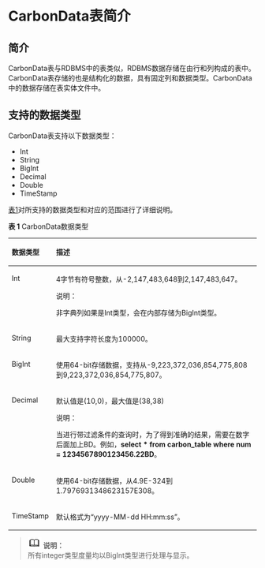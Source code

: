 # CarbonData表简介<a name="ZH-CN_TOPIC_0057181208"></a>

## 简介<a name="zh-cn_topic_0056202762_section10564877163422"></a>

CarbonData表与RDBMS中的表类似，RDBMS数据存储在由行和列构成的表中。CarbonData表存储的也是结构化的数据，具有固定列和数据类型。CarbonData中的数据存储在表实体文件中。

## 支持的数据类型<a name="zh-cn_topic_0056202762_section43723840163430"></a>

CarbonData表支持以下数据类型：

-   Int
-   String
-   BigInt
-   Decimal
-   Double
-   TimeStamp

[表1](#zh-cn_topic_0056202762_table30592799163514)对所支持的数据类型和对应的范围进行了详细说明。

**表 1**  CarbonData数据类型

<a name="zh-cn_topic_0056202762_table30592799163514"></a>
<table><thead align="left"><tr id="zh-cn_topic_0056202762_row4946593163514"><th class="cellrowborder" valign="top" width="17.86%" id="mcps1.2.3.1.1"><p id="zh-cn_topic_0056202762_p51209983163529"><a name="zh-cn_topic_0056202762_p51209983163529"></a><a name="zh-cn_topic_0056202762_p51209983163529"></a><strong id="zh-cn_topic_0056202762_b58236667163529"><a name="zh-cn_topic_0056202762_b58236667163529"></a><a name="zh-cn_topic_0056202762_b58236667163529"></a>数据类型</strong></p>
</th>
<th class="cellrowborder" valign="top" width="82.14%" id="mcps1.2.3.1.2"><p id="zh-cn_topic_0056202762_p19549566163529"><a name="zh-cn_topic_0056202762_p19549566163529"></a><a name="zh-cn_topic_0056202762_p19549566163529"></a><strong id="zh-cn_topic_0056202762_b1317771721719"><a name="zh-cn_topic_0056202762_b1317771721719"></a><a name="zh-cn_topic_0056202762_b1317771721719"></a>描述</strong></p>
</th>
</tr>
</thead>
<tbody><tr id="zh-cn_topic_0056202762_row34168359163514"><td class="cellrowborder" valign="top" width="17.86%" headers="mcps1.2.3.1.1 "><p id="zh-cn_topic_0056202762_p42761489163529"><a name="zh-cn_topic_0056202762_p42761489163529"></a><a name="zh-cn_topic_0056202762_p42761489163529"></a>Int</p>
</td>
<td class="cellrowborder" valign="top" width="82.14%" headers="mcps1.2.3.1.2 "><p id="zh-cn_topic_0056202762_p41128552163529"><a name="zh-cn_topic_0056202762_p41128552163529"></a><a name="zh-cn_topic_0056202762_p41128552163529"></a>4字节有符号整数，从-2,147,483,648到2,147,483,647。</p>
<div class="note" id="zh-cn_topic_0056202762_note34017188163551"><a name="zh-cn_topic_0056202762_note34017188163551"></a><a name="zh-cn_topic_0056202762_note34017188163551"></a><span class="notetitle"> 说明： </span><div class="notebody"><p id="zh-cn_topic_0056202762_p37719241163551"><a name="zh-cn_topic_0056202762_p37719241163551"></a><a name="zh-cn_topic_0056202762_p37719241163551"></a>非字典列如果是Int类型，会在内部存储为BigInt类型。</p>
</div></div>
</td>
</tr>
<tr id="zh-cn_topic_0056202762_row46584929163514"><td class="cellrowborder" valign="top" width="17.86%" headers="mcps1.2.3.1.1 "><p id="zh-cn_topic_0056202762_p64341018163529"><a name="zh-cn_topic_0056202762_p64341018163529"></a><a name="zh-cn_topic_0056202762_p64341018163529"></a>String</p>
</td>
<td class="cellrowborder" valign="top" width="82.14%" headers="mcps1.2.3.1.2 "><p id="zh-cn_topic_0056202762_p44239936163529"><a name="zh-cn_topic_0056202762_p44239936163529"></a><a name="zh-cn_topic_0056202762_p44239936163529"></a>最大支持字符长度为100000。</p>
</td>
</tr>
<tr id="zh-cn_topic_0056202762_row1146502163514"><td class="cellrowborder" valign="top" width="17.86%" headers="mcps1.2.3.1.1 "><p id="zh-cn_topic_0056202762_p38658978163529"><a name="zh-cn_topic_0056202762_p38658978163529"></a><a name="zh-cn_topic_0056202762_p38658978163529"></a>BigInt</p>
</td>
<td class="cellrowborder" valign="top" width="82.14%" headers="mcps1.2.3.1.2 "><p id="zh-cn_topic_0056202762_p44369517163529"><a name="zh-cn_topic_0056202762_p44369517163529"></a><a name="zh-cn_topic_0056202762_p44369517163529"></a>使用64-bit存储数据，支持从-9,223,372,036,854,775,808到9,223,372,036,854,775,807。</p>
</td>
</tr>
<tr id="zh-cn_topic_0056202762_row54105165163514"><td class="cellrowborder" valign="top" width="17.86%" headers="mcps1.2.3.1.1 "><p id="zh-cn_topic_0056202762_p66014447163529"><a name="zh-cn_topic_0056202762_p66014447163529"></a><a name="zh-cn_topic_0056202762_p66014447163529"></a>Decimal</p>
</td>
<td class="cellrowborder" valign="top" width="82.14%" headers="mcps1.2.3.1.2 "><p id="zh-cn_topic_0056202762_p45569960163529"><a name="zh-cn_topic_0056202762_p45569960163529"></a><a name="zh-cn_topic_0056202762_p45569960163529"></a>默认值是(10,0)，最大值是(38,38)</p>
<div class="note" id="zh-cn_topic_0056202762_note390102163536"><a name="zh-cn_topic_0056202762_note390102163536"></a><a name="zh-cn_topic_0056202762_note390102163536"></a><span class="notetitle"> 说明： </span><div class="notebody"><p id="zh-cn_topic_0056202762_p3510922163536"><a name="zh-cn_topic_0056202762_p3510922163536"></a><a name="zh-cn_topic_0056202762_p3510922163536"></a>当进行带过滤条件的查询时，为了得到准确的结果，需要在数字后面加上BD。例如，<strong id="zh-cn_topic_0056202762_b5248331917280"><a name="zh-cn_topic_0056202762_b5248331917280"></a><a name="zh-cn_topic_0056202762_b5248331917280"></a>select * from carbon_table where num =  1234567890123456.22BD</strong>。</p>
</div></div>
</td>
</tr>
<tr id="zh-cn_topic_0056202762_row4225586163514"><td class="cellrowborder" valign="top" width="17.86%" headers="mcps1.2.3.1.1 "><p id="zh-cn_topic_0056202762_p35152293163529"><a name="zh-cn_topic_0056202762_p35152293163529"></a><a name="zh-cn_topic_0056202762_p35152293163529"></a>Double</p>
</td>
<td class="cellrowborder" valign="top" width="82.14%" headers="mcps1.2.3.1.2 "><p id="zh-cn_topic_0056202762_p28763504163529"><a name="zh-cn_topic_0056202762_p28763504163529"></a><a name="zh-cn_topic_0056202762_p28763504163529"></a>使用64-bit存储数据，从4.9E-324到1.7976931348623157E308。</p>
</td>
</tr>
<tr id="zh-cn_topic_0056202762_row5887162163514"><td class="cellrowborder" valign="top" width="17.86%" headers="mcps1.2.3.1.1 "><p id="zh-cn_topic_0056202762_p30629316163529"><a name="zh-cn_topic_0056202762_p30629316163529"></a><a name="zh-cn_topic_0056202762_p30629316163529"></a>TimeStamp</p>
</td>
<td class="cellrowborder" valign="top" width="82.14%" headers="mcps1.2.3.1.2 "><p id="zh-cn_topic_0056202762_p65055527163529"><a name="zh-cn_topic_0056202762_p65055527163529"></a><a name="zh-cn_topic_0056202762_p65055527163529"></a>默认格式为“yyyy-MM-dd HH:mm:ss”。</p>
</td>
</tr>
</tbody>
</table>

>![](public_sys-resources/icon-note.gif) **说明：**   
>所有integer类型度量均以BigInt类型进行处理与显示。  

